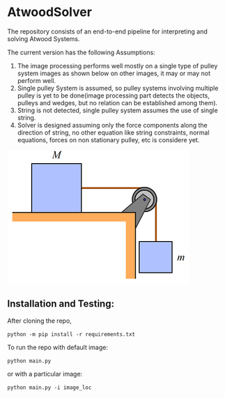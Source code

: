 # AtwoodSolver
The repository consists of an end-to-end pipeline for interpreting and solving Atwood Systems.

The current version has the following Assumptions:
1. The image processing performs well mostly on a single type of pulley system images as shown below on other images, it may or may not perform well.
2. Single pulley System is assumed, so pulley systems involving multiple pulley is yet to be done(image processing part detects the objects, pulleys and wedges, but no relation can be established among them).
3. String is not detected, single pulley system assumes the use of single string.
4. Solver is designed assuming only the force components along the direction of string, no other equation like string constraints, normal equations, forces on non stationary pulley, etc is considere yet.

![alt text](https://github.com/Piyush-Kumar-Behera/AtwoodSolver/blob/main/images/Pulley_Ex3.png?raw=True)


## Installation and Testing:
After cloning the repo,

```shell
python -m pip install -r requirements.txt
```
To run the repo with default image:
```shell
python main.py
```
or with a particular image:
```shell
python main.py -i image_loc
